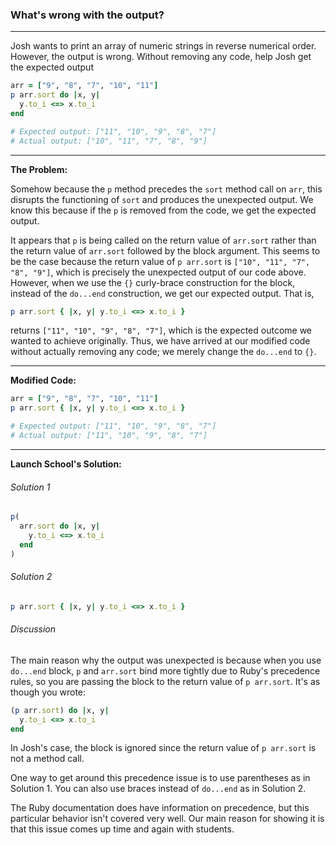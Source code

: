 ### What's wrong with the output?

---

Josh wants to print an array of numeric strings in reverse numerical order. However, the output is wrong. Without removing any code, help Josh get the expected output

```ruby
arr = ["9", "8", "7", "10", "11"]
p arr.sort do |x, y|
  y.to_i <=> x.to_i
end

# Expected output: ["11", "10", "9", "8", "7"]
# Actual output: ["10", "11", "7", "8", "9"]
```

---

**The Problem:**

Somehow because the `p` method precedes the `sort` method call on `arr`, this disrupts the functioning of `sort` and produces the unexpected output. We know this because if the `p` is removed from the code, we get the expected output.



It appears that `p` is being called on the return value of `arr.sort`  rather than the return value of `arr.sort` followed by the block argument. This seems to be the case because the return value of `p arr.sort` is `["10", "11", "7", "8", "9"]`, which is precisely the unexpected output of our code above. However, when we use the `{}` curly-brace construction for the block, instead of the `do...end` construction, we get our expected output. That is,

```ruby
p arr.sort { |x, y| y.to_i <=> x.to_i }
```

returns `["11", "10", "9", "8", "7"]`, which is the expected outcome we wanted to achieve originally. Thus, we have arrived at our modified code without actually removing any code; we merely change the `do...end` to `{}`.

---

**Modified Code:**

```ruby
arr = ["9", "8", "7", "10", "11"]
p arr.sort { |x, y| y.to_i <=> x.to_i }

# Expected output: ["11", "10", "9", "8", "7"] 
# Actual output: ["11", "10", "9", "8", "7"]
```

---

**Launch School's Solution:**

###### Solution 1

```ruby
p(
  arr.sort do |x, y|
    y.to_i <=> x.to_i
  end
)
```

###### Solution 2

```ruby
p arr.sort { |x, y| y.to_i <=> x.to_i }
```

###### Discussion

The main reason why the output was unexpected is because when you use `do...end` block, `p` and `arr.sort` bind more tightly due to Ruby's precedence rules, so you are passing the block to the return value of `p arr.sort`. It's as though you wrote:

```ruby
(p arr.sort) do |x, y|
  y.to_i <=> x.to_i
end
```

In Josh's case, the block is ignored since the return value of `p arr.sort` is not a method call.



One way to get around this precedence issue is to use parentheses as in Solution 1. You can also use braces instead of `do...end` as in Solution 2.



The Ruby documentation does have information on precedence, but this particular behavior isn't covered very well. Our main reason for showing it is that this issue comes up time and again with students.

